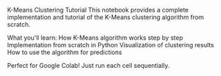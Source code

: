 K-Means Clustering Tutorial 
This notebook provides a complete implementation and tutorial of the K-Means clustering algorithm from scratch.

What you'll learn:
How K-Means algorithm works step by step
Implementation from scratch in Python
Visualization of clustering results
How to use the algorithm for predictions

Perfect for Google Colab! Just run each cell sequentially.
